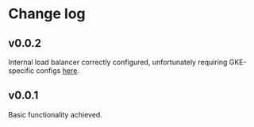 
# Change log 

## v0.0.2 

Internal load balancer correctly configured, unfortunately requiring GKE-specific configs [here](https://cloud.google.com/kubernetes-engine/docs/how-to/internal-load-balancing). 

## v0.0.1 

Basic functionality achieved.
 

